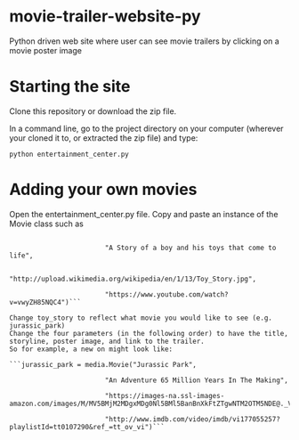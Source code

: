 # movie-trailer-website-py
Python driven web site where user can see movie trailers by clicking on a movie poster image

# Starting the site

Clone this repository or download the zip file.

In a command line, go to the project directory on your computer (wherever your cloned it to, or extracted the zip file) and type:
```
python entertainment_center.py
```

# Adding your own movies

Open the entertainment_center.py file. Copy and paste an instance of the Movie class such as
```toy_story = media.Movie("Toy Story",

                        "A Story of a boy and his toys that come to life",

                        "http://upload.wikimedia.org/wikipedia/en/1/13/Toy_Story.jpg",

                        "https://www.youtube.com/watch?v=vwyZH85NQC4")```

Change toy_story to reflect what movie you would like to see (e.g. jurassic_park)
Change the four parameters (in the following order) to have the title, storyline, poster image, and link to the trailer.
So for example, a new on might look like:

```jurassic_park = media.Movie("Jurassic Park",

                        "An Adventure 65 Million Years In The Making",

                        "https://images-na.ssl-images-amazon.com/images/M/MV5BMjM2MDgxMDg0Nl5BMl5BanBnXkFtZTgwNTM2OTM5NDE@._V1_.jpg",

                        "http://www.imdb.com/video/imdb/vi177055257?playlistId=tt0107290&ref_=tt_ov_vi")```

